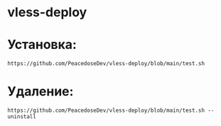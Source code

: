 # vless-deploy

# Установка:

`https://github.com/PeacedoseDev/vless-deploy/blob/main/test.sh`

# Удаление:

`https://github.com/PeacedoseDev/vless-deploy/blob/main/test.sh --uninstall`
